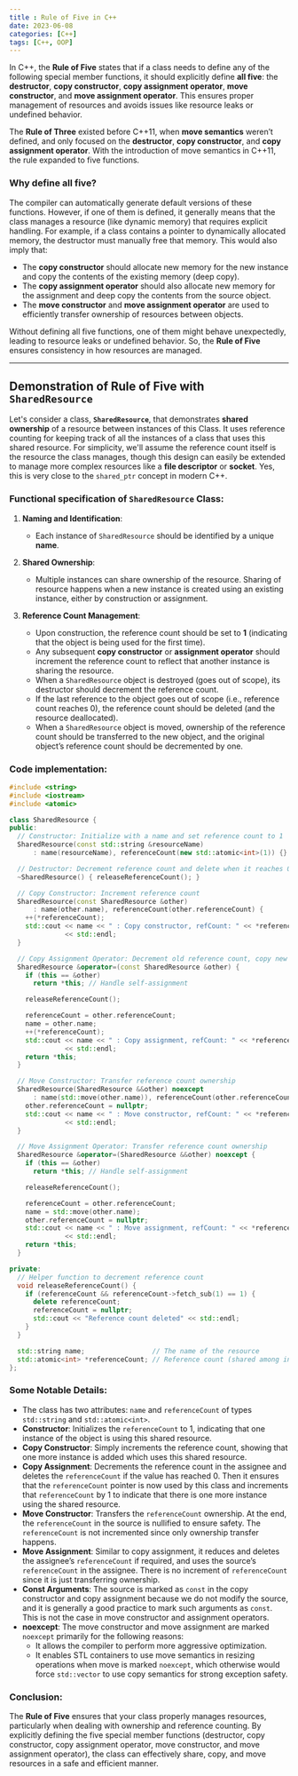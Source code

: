 ```yaml
---
title : Rule of Five in C++
date: 2023-06-08
categories: [C++]
tags: [C++, OOP]
---
```


In C++, the **Rule of Five** states that if a class needs to define any of the following special member functions, it should explicitly define **all five**: the **destructor**, **copy constructor**, **copy assignment operator**, **move constructor**, and **move assignment operator**. This ensures proper management of resources and avoids issues like resource leaks or undefined behavior.

The **Rule of Three** existed before C++11, when **move semantics** weren’t defined, and only focused on the **destructor**, **copy constructor**, and **copy assignment operator**. With the introduction of move semantics in C++11, the rule expanded to five functions.

### Why define all five?

The compiler can automatically generate default versions of these functions. However, if one of them is defined, it generally means that the class manages a resource (like dynamic memory) that requires explicit handling. For example, if a class contains a pointer to dynamically allocated memory, the destructor must manually free that memory. This would also imply that:

- The **copy constructor** should allocate new memory for the new instance and copy the contents of the existing memory (deep copy).
- The **copy assignment operator** should also allocate new memory for the assignment and deep copy the contents from the source object.
- The **move constructor** and **move assignment operator** are used to efficiently transfer ownership of resources between objects.

Without defining all five functions, one of them might behave unexpectedly, leading to resource leaks or undefined behavior. So, the **Rule of Five** ensures consistency in how resources are managed.

---

## Demonstration of Rule of Five with `SharedResource`

Let's consider a class, **`SharedResource`**, that demonstrates **shared ownership** of a resource between instances of this Class. It uses reference counting for keeping track of all the instances of a class that uses this shared resource. For simplicity, we'll assume the reference count itself is the resource the class manages, though this design can easily be extended to manage more complex resources like a **file descriptor** or **socket**. Yes, this is very close to the `shared_ptr` concept in modern C++.

### Functional specification of `SharedResource` Class:

1. **Naming and Identification**:
   - Each instance of `SharedResource` should be identified by a unique **name**.

2. **Shared Ownership**:
   - Multiple instances can share ownership of the resource. Sharing of resource happens when a new instance is created using an existing instance, either by construction or assignment.

3. **Reference Count Management**:
   - Upon construction, the reference count should be set to **1** (indicating that the object is being used for the first time).
   - Any subsequent **copy constructor** or **assignment operator** should increment the reference count to reflect that another instance is sharing the resource.
   - When a `SharedResource` object is destroyed (goes out of scope), its destructor should decrement the reference count.
   - If the last reference to the object goes out of scope (i.e., reference count reaches 0), the reference count should be deleted (and the resource deallocated).
   - When a `SharedResource` object is moved, ownership of the reference count should be transferred to the new object, and the original object’s reference count should be decremented by one.

### Code implementation:

```cpp
#include <string>
#include <iostream>
#include <atomic>

class SharedResource {
public:
  // Constructor: Initialize with a name and set reference count to 1
  SharedResource(const std::string &resourceName)
      : name(resourceName), referenceCount(new std::atomic<int>(1)) {}

  // Destructor: Decrement reference count and delete when it reaches 0
  ~SharedResource() { releaseReferenceCount(); }

  // Copy Constructor: Increment reference count
  SharedResource(const SharedResource &other)
      : name(other.name), referenceCount(other.referenceCount) {
    ++(*referenceCount);
    std::cout << name << " : Copy constructor, refCount: " << *referenceCount
              << std::endl;
  }

  // Copy Assignment Operator: Decrement old reference count, copy new reference
  SharedResource &operator=(const SharedResource &other) {
    if (this == &other)
      return *this; // Handle self-assignment

    releaseReferenceCount();

    referenceCount = other.referenceCount;
    name = other.name;
    ++(*referenceCount);
    std::cout << name << " : Copy assignment, refCount: " << *referenceCount
              << std::endl;
    return *this;
  }

  // Move Constructor: Transfer reference count ownership
  SharedResource(SharedResource &&other) noexcept
      : name(std::move(other.name)), referenceCount(other.referenceCount) {
    other.referenceCount = nullptr;
    std::cout << name << " : Move constructor, refCount: " << *referenceCount
              << std::endl;
  }

  // Move Assignment Operator: Transfer reference count ownership
  SharedResource &operator=(SharedResource &&other) noexcept {
    if (this == &other)
      return *this; // Handle self-assignment

    releaseReferenceCount();

    referenceCount = other.referenceCount;
    name = std::move(other.name);
    other.referenceCount = nullptr;
    std::cout << name << " : Move assignment, refCount: " << *referenceCount
              << std::endl;
    return *this;
  }

private:
  // Helper function to decrement reference count
  void releaseReferenceCount() {
    if (referenceCount && referenceCount->fetch_sub(1) == 1) {
      delete referenceCount;
      referenceCount = nullptr;
      std::cout << "Reference count deleted" << std::endl;
    }
  }

  std::string name;                 // The name of the resource
  std::atomic<int> *referenceCount; // Reference count (shared among instances)
};
```

### Some Notable Details:

- The class has two attributes: `name` and `referenceCount` of types `std::string` and `std::atomic<int>`.
- **Constructor**: Initializes the `referenceCount` to 1, indicating that one instance of the object is using this shared resource.
- **Copy Constructor**: Simply increments the reference count, showing that one more instance is added which uses this shared resource.
- **Copy Assignment**: Decrements the reference count in the assignee and deletes the `referenceCount` if the value has reached 0. Then it ensures that the `referenceCount` pointer is now used by this class and increments that `referenceCount` by 1 to indicate that there is one more instance using the shared resource.
- **Move Constructor**: Transfers the `referenceCount` ownership. At the end, the `referenceCount` in the source is nullified to ensure safety. The `referenceCount` is not incremented since only ownership transfer happens.
- **Move Assignment**: Similar to copy assignment, it reduces and deletes the assignee’s `referenceCount` if required, and uses the source’s `referenceCount` in the assignee. There is no increment of `referenceCount` since it is just transferring ownership.
- **Const Arguments**: The source is marked as `const` in the copy constructor and copy assignment because we do not modify the source, and it is generally a good practice to mark such arguments as `const`. This is not the case in move constructor and assignment operators.
- **noexcept**: The move constructor and move assignment are marked `noexcept` primarily for the following reasons:
    - It allows the compiler to perform more aggressive optimization.
    - It enables STL containers to use move semantics in resizing operations when move is marked `noexcept`, which otherwise would force `std::vector` to use copy semantics for strong exception safety.

### Conclusion:

The **Rule of Five** ensures that your class properly manages resources, particularly when dealing with ownership and reference counting. By explicitly defining the five special member functions (destructor, copy constructor, copy assignment operator, move constructor, and move assignment operator), the class can effectively share, copy, and move resources in a safe and efficient manner. 
